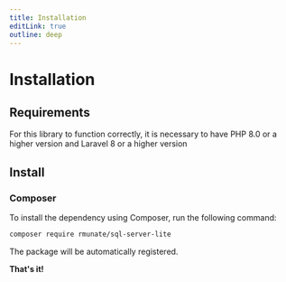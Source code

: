 ```yaml
---
title: Installation
editLink: true
outline: deep
---
```


# Installation

## Requirements

For this library to function correctly, it is necessary to have PHP 8.0 or a higher version and Laravel 8 or a higher version

## Install

### Composer

To install the dependency using Composer, run the following command:

``` bash
composer require rmunate/sql-server-lite
```

The package will be automatically registered.

**That's it!**
